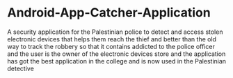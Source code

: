# Android-App-Catcher-Application
A security application for the Palestinian police to detect and access stolen electronic devices that helps them reach the thief and better than the old way to track the robbery so that it contains addicted to the police officer and the user is the owner of the electronic devices store and the application has got the best application in the college and is now used in the Palestinian detective

